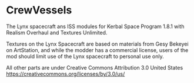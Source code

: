 # CrewVessels

The Lynx spacecraft ans ISS modules for Kerbal Space Program 1.8.1 with Realism Overhaul and Textures Unlimited.

Textures on the Lynx Spacecraft are based on materials from Gesy Bekeyei on ArtStation, and while the modder has a commercial license, users of the mod should limit use of the Lynx spacecraft to personal use only.

All other parts are under Creative Commons Attribution 3.0 United States
https://creativecommons.org/licenses/by/3.0/us/
